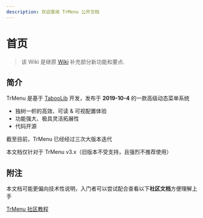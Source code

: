 ```yaml
---
description: 欢迎查阅 TrMenu 公开文档
---
```


# 首页
> 该 Wiki 是继原 [Wiki](https://trmenu.trixey.cc/) 补充部分新功能和要点.

## 简介

TrMenu 是基于 [TabooLib](https://docs.tabooproject.org/) 开发，发布于 **2019-10-4** 的一款高级动态菜单系统



* 独树一帜的高效、可读 & 可视配置体验
* 功能强大、极具灵活拓展性
* 代码开源



截至目前，TrMenu 已经经过三次大版本迭代

本文档仅针对于 TrMenu v3.x（旧版本不受支持，且强烈不推荐使用）

## 附注

本文档可能更偏向技术性说明，入门者可以尝试配合查看以下**社区文档**方便理解上手

[TrMenu 社区教程](https://wiki.ptms.ink/index.php?title=%E7%A4%BE%E5%8C%BA:TrMenu)

